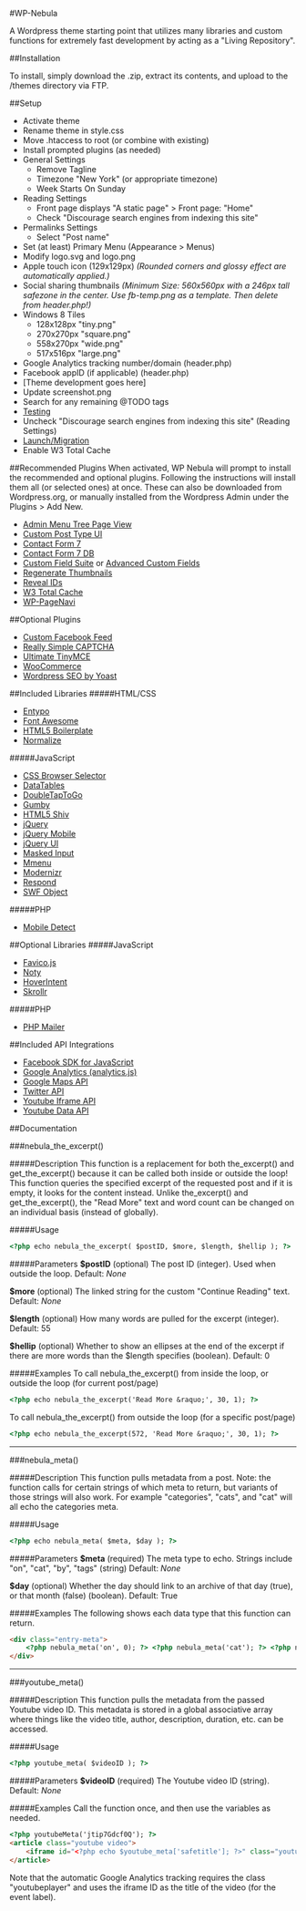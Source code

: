#WP-Nebula

A Wordpress theme starting point that utilizes many libraries and custom functions for extremely fast development by acting as a "Living Repository".

##Installation

To install, simply download the .zip, extract its contents, and upload to the /themes directory via FTP.

##Setup

- Activate theme
- Rename theme in style.css
- Move .htaccess to root (or combine with existing)
- Install prompted plugins (as needed)
- General Settings
	- Remove Tagline
	- Timezone "New York" (or appropriate timezone)
	- Week Starts On Sunday
- Reading Settings
	- Front page displays "A static page" > Front page: "Home"
	- Check "Discourage search engines from indexing this site"
- Permalinks Settings
	- Select "Post name"
- Set (at least) Primary Menu (Appearance > Menus)
- Modify logo.svg and logo.png
- Apple touch icon (129x129px) *(Rounded corners and glossy effect are automatically applied.)*
- Social sharing thumbnails *(Minimum Size: 560x560px with a 246px tall safezone in the center. Use fb-temp.png as a template. Then delete from header.php!)*
- Windows 8 Tiles 
	- 128x128px "tiny.png"
	- 270x270px "square.png"
	- 558x270px "wide.png"
	- 517x516px "large.png"
- Google Analytics tracking number/domain (header.php)
- Facebook appID (if applicable) (header.php)
- [Theme development goes here]
- Update screenshot.png
- Search for any remaining @TODO tags
- [Testing](https://docs.google.com/document/d/17nmeSsa-4SSfX8bzWWUXcFDTyz3o2-oSgX4ayCgGm7Y/)
- Uncheck "Discourage search engines from indexing this site" (Reading Settings)
- [Launch/Migration](https://docs.google.com/document/d/1jEaImmelk5bitFdh01WU_vm0WctYfhYEAKNZfwWJY0M/)
- Enable W3 Total Cache

##Recommended Plugins
When activated, WP Nebula will prompt to install the recommended and optional plugins. Following the instructions will install them all (or selected ones) at once. These can also be downloaded from Wordpress.org, or manually installed from the Wordpress Admin under the Plugins > Add New.
- [Admin Menu Tree Page View](http://wordpress.org/plugins/admin-menu-tree-page-view/)
- [Custom Post Type UI](https://wordpress.org/plugins/custom-post-type-ui/)
- [Contact Form 7](http://wordpress.org/plugins/contact-form-7/)
- [Contact Form 7 DB](http://wordpress.org/plugins/contact-form-7-to-database-extension/)
- [Custom Field Suite](http://wordpress.org/plugins/custom-field-suite/) or [Advanced Custom Fields](http://wordpress.org/plugins/advanced-custom-fields/)
- [Regenerate Thumbnails](http://wordpress.org/plugins/regenerate-thumbnails/)
- [Reveal IDs](http://wordpress.org/plugins/reveal-ids-for-wp-admin-25/)
- [W3 Total Cache](http://wordpress.org/plugins/w3-total-cache/)
- [WP-PageNavi](http://wordpress.org/plugins/wp-pagenavi/)

##Optional Plugins
- [Custom Facebook Feed](https://wordpress.org/plugins/custom-facebook-feed/)
- [Really Simple CAPTCHA](http://wordpress.org/plugins/really-simple-captcha/)
- [Ultimate TinyMCE](https://wordpress.org/plugins/ultimate-tinymce/)
- [WooCommerce](https://wordpress.org/plugins/woocommerce/)
- [Wordpress SEO by Yoast](http://wordpress.org/plugins/wordpress-seo/)

##Included Libraries
#####HTML/CSS
- [Entypo](http://www.entypo.com/)
- [Font Awesome](http://fortawesome.github.io/Font-Awesome/)
- [HTML5 Boilerplate](http://html5boilerplate.com/)
- [Normalize](http://necolas.github.io/normalize.css/)

#####JavaScript
- [CSS Browser Selector](http://cssbs.altervista.org/css-browser-selector.html)
- [DataTables](https://datatables.net/)
- [DoubleTapToGo](http://osvaldas.info/drop-down-navigation-responsive-and-touch-friendly)
- [Gumby](http://gumbyframework.com/)
- [HTML5 Shiv](https://github.com/aFarkas/html5shiv)
- [jQuery](http://jquery.com/)
- [jQuery Mobile](http://jquerymobile.com/)
- [jQuery UI](http://jqueryui.com/)
- [Masked Input](http://digitalbush.com/projects/masked-input-plugin/)
- [Mmenu](http://mmenu.frebsite.nl/)
- [Modernizr](http://modernizr.com/)
- [Respond](https://github.com/scottjehl/Respond)
- [SWF Object](https://code.google.com/p/swfobject/)

#####PHP
- [Mobile Detect](http://mobiledetect.net/)

##Optional Libraries
#####JavaScript
- [Favico.js](http://lab.ejci.net/favico.js/)
- [Noty](http://ned.im/noty/)
- [HoverIntent](http://cherne.net/brian/resources/jquery.hoverIntent.html)
- [Skrollr](https://github.com/Prinzhorn/skrollr)

#####PHP
- [PHP Mailer](https://github.com/PHPMailer/PHPMailer)

##Included API Integrations
- [Facebook SDK for JavaScript](https://developers.facebook.com/docs/javascript)
- [Google Analytics (analytics.js)](https://developers.google.com/analytics/devguides/collection/analyticsjs/)
- [Google Maps API](https://developers.google.com/maps/)
- [Twitter API](https://dev.twitter.com/docs)
- [Youtube Iframe API](https://developers.google.com/youtube/iframe_api_reference)
- [Youtube Data API](https://developers.google.com/youtube/v3/)

##Documentation

###nebula_the_excerpt()

#####Description
This function is a replacement for both the_excerpt() and get_the_excerpt() because it can be called both inside or outside the loop! This function queries the specified excerpt of the requested post and if it is empty, it looks for the content instead. Unlike the_excerpt() and get_the_excerpt(), the "Read More" text and word count can be changed on an individual basis (instead of globally).

#####Usage
```html
<?php echo nebula_the_excerpt( $postID, $more, $length, $hellip ); ?>
```

#####Parameters
**$postID**
(optional) The post ID (integer). Used when outside the loop.
Default: *None*

**$more**
(optional) The linked string for the custom "Continue Reading" text.
Default: *None*

**$length**
(optional) How many words are pulled for the excerpt (integer).
Default: 55

**$hellip**
(optional) Whether to show an ellipses at the end of the excerpt if there are more words than the $length specifies (boolean).
Default: 0

#####Examples
To call nebula_the_excerpt() from inside the loop, or outside the loop (for current post/page)
```html
<?php echo nebula_the_excerpt('Read More &raquo;', 30, 1); ?>
```

To call nebula_the_excerpt() from outside the loop (for a specific post/page)
```html
<?php echo nebula_the_excerpt(572, 'Read More &raquo;', 30, 1); ?>
```
---

###nebula_meta()

#####Description
This function pulls metadata from a post. Note: the function calls for certain strings of which meta to return, but variants of those strings will also work. For example "categories", "cats", and "cat" will all echo the categories meta.

#####Usage
```html
<?php echo nebula_meta( $meta, $day ); ?>
```
#####Parameters
**$meta**
(required) The meta type to echo. Strings include "on", "cat", "by", "tags" (string)
Default: *None*

**$day**
(optional) Whether the day should link to an archive of that day (true), or that month (false) (boolean).
Default: True

#####Examples
The following shows each data type that this function can return.
```html
<div class="entry-meta">
	<?php nebula_meta('on', 0); ?> <?php nebula_meta('cat'); ?> <?php nebula_meta('by'); ?> <?php nebula_meta('tags'); ?>
</div>
```

---

###youtube_meta()

#####Description
This function pulls the metadata from the passed Youtube video ID. This metadata is stored in a global associative array where things like the video title, author, description, duration, etc. can be accessed.

#####Usage
```html
<?php youtube_meta( $videoID ); ?>
```

#####Parameters
**$videoID**
(required) The Youtube video ID (string).
Default: *None*

#####Examples
Call the function once, and then use the variables as needed.
```html
<?php youtubeMeta('jtip7Gdcf0Q'); ?>
<article class="youtube video">
	<iframe id="<?php echo $youtube_meta['safetitle']; ?>" class="youtubeplayer" width="560" height="315" src="http://www.youtube.com/embed/<?php echo $youtube_meta['id']; ?>?wmode=transparent&enablejsapi=1&origin=<?php echo $youtube_meta['origin']; ?>" frameborder="0" allowfullscreen=""></iframe>
</article>
```
Note that the automatic Google Analytics tracking requires the class "youtubeplayer" and uses the iframe ID as the title of the video (for the event label).
